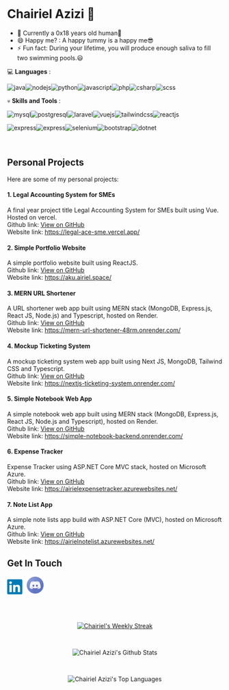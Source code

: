 # Chairiel Azizi 👋

<!-- - 🔭 I’m currently a final year student in Software Engineering Degree at University of Malaya,Malaysia. -->
- 🌱 Currently a 0x18 years old human🔭
- 😄 Happy me? : A happy tummy is a happy me😎
- ⚡ Fun fact: During your lifetime, you will produce enough saliva to fill two swimming pools.😃
<!--- 🌱 Currently learning frontend web development, database management, quality assurance and software testing. -->
<!-- - 👯 I’m looking to collaborate on any project, games development and mobile app as it can increase my knowledge in this field. -->

💻 **Languages** : 

<img align="left" alt="java" src="https://img.shields.io/badge/Java-%23ED8B00.svg?style=for-the-badge&logo=openjdk&logoColor=white" />&nbsp;
<img align="left" alt="nodejs" src="https://img.shields.io/badge/Node.js-43853D?style=for-the-badge&logo=node.js&logoColor=white" />
<img align="left" alt="python" src="https://img.shields.io/badge/Python-14354C?style=for-the-badge&logo=python&logoColor=white" />
<img align="left" alt="javascript" src="https://img.shields.io/badge/JavaScript-F7DF1E?style=for-the-badge&logo=javascript&logoColor=black" />
<img align="left" alt="php" src="https://img.shields.io/badge/PHP-777BB4?style=for-the-badge&logo=php&logoColor=white" />
<img align="left" alt="csharp" src="https://custom-icon-badges.demolab.com/badge/C%23-%23239120.svg?style=for-the-badge&logo=cshrp&logoColor=white" />&nbsp;
<img align="left" alt="scss" src="https://img.shields.io/badge/Sass-C69?style=for-the-badge&logo=sass&logoColor=fff" />&nbsp;

💀 **Skills and Tools** : 

<img align="left" alt="mysql" src="https://img.shields.io/badge/MySQL-00000F?style=for-the-badge&logo=mysql&logoColor=white" />&nbsp;
<img align="left" alt="postgresql" src="https://img.shields.io/badge/PostgreSQL-316192?style=for-the-badge&logo=postgresql&logoColor=white" />&nbsp;
<img align="left" alt="laravel" src="https://img.shields.io/badge/Laravel-%23FF2D20.svg?style=for-the-badge&logo=laravel&logoColor=white" />&nbsp;
<img align="left" alt="vuejs" src="https://img.shields.io/badge/Vue.js-4FC08D?style=for-the-badge&logo=vuedotjs&logoColor=fff" />&nbsp;
<img align="left" alt="tailwindcss" src="https://img.shields.io/badge/Tailwind%20CSS-%2338B2AC.svg?style=for-the-badge&logo=tailwind-css&logoColor=white" />&nbsp;
<img align="left" alt="reactjs" src="https://img.shields.io/badge/React-20232a?style=for-the-badge&logo=react&logoColor=%2361DAFB" />&nbsp;

<img align="left" alt="express" src="https://img.shields.io/badge/Express.js-404D59?style=for-the-badge&logo=express&logoColor=%2361DAFB" />&nbsp;
<img align="left" alt="express" src="https://img.shields.io/badge/MongoDB-%234ea94b.svg?style=for-the-badge&logo=mongodb&logoColor=white" />&nbsp;
<img align="left" alt="selenium" src="https://img.shields.io/badge/Selenium-43B02A?style=for-the-badge&logo=selenium&logoColor=fff" />&nbsp;
<img align="left" alt="bootstrap" src="https://img.shields.io/badge/Bootstrap-563D7C?style=for-the-badge&logo=bootstrap&logoColor=white" />&nbsp;
<img align="left" alt="dotnet" src="https://img.shields.io/badge/.NET-5C2D91?style=for-the-badge&logo=.net&logoColor=white" />&nbsp;



<br/>

<!-- > "The way to get started is to quit talking and begin doing." -Walt Disney
<img align="left" alt="azure" src="https://custom-icon-badges.demolab.com/badge/Microsoft%20Azure-0089D6?style=for-the-badge&logo=msazure&logoColor=white" />&nbsp;
<img align="left" alt="dotnet" src="https://img.shields.io/badge/Spring%20Boot-6DB33F?style=for-the-badge&logo=springboot&logoColor=fff" />&nbsp;
<img align="left" alt="dotnet" src="https://img.shields.io/badge/Django-%23092E20.svg?style=for-the-badge&logo=django&logoColor=white" />&nbsp;
<br/> --->

<!-- ## My Values
👀 Beginner's minset and curiousity <br/>
💕 Safety and trust <br/>
🤙 Shared understanding and consensus <br/> -->

## Personal Projects

Here are some of my personal projects:

#### 1. Legal Accounting System for SMEs
A final year project title Legal Accounting System for SMEs built using Vue. Hosted on vercel. <br/>
Github link: [View on GitHub](https://github.com/chairielazizi/legal-ace-sme) <br/>
Website link: https://legal-ace-sme.vercel.app/

#### 2. Simple Portfolio Website
A simple portfolio website built using ReactJS.<br/>
Github link: [View on GitHub](https://github.com/chairielazizi/chairielazizi.github.io) <br/>
Website link: https://aku.airiel.space/

#### 3. MERN URL Shortener
A URL shortener web app built using MERN stack (MongoDB, Express.js, React JS, Node.js) and Typescript, hosted on Render.<br/>
Github link: [View on GitHub](https://github.com/chairielazizi/mern_url_shortener) <br/>
Website link: https://mern-url-shortener-48rm.onrender.com/

#### 4. Mockup Ticketing System
A mockup ticketing system web app built using Next JS, MongoDB, Tailwind CSS and Typescript.<br/>
Github link: [View on GitHub](https://github.com/chairielazizi/nextjs_ticketing_system) <br/>
Website link: https://nextjs-ticketing-system.onrender.com/

#### 5. Simple Notebook Web App
A simple notebook web app built using MERN stack (MongoDB, Express.js, React JS, Node.js and Typescript), hosted on Render.<br/>
Github link: [View on GitHub](https://github.com/chairielazizi/Simple-Notebook) <br/>
Website link: https://simple-notebook-backend.onrender.com/

#### 6. Expense Tracker
Expense Tracker using ASP.NET Core MVC stack, hosted on Microsoft Azure.<br/>
Github link: [View on GitHub](https://github.com/chairielazizi/ExpenseTracker) <br/>
Website link: https://airielexpensetracker.azurewebsites.net/

#### 7. Note List App
A simple note lists app build with ASP.NET Core (MVC), hosted on Microsoft Azure.<br/>
Github link: [View on GitHub](https://github.com/chairielazizi/NoteListApp) <br/>
Website link: https://airielnotelist.azurewebsites.net/

## Get In Touch
<!--E-mail: azizihr2000@gmail.com <br/> -->

[<img align="" alt="LinkedIn" width="40px" src="https://github.com/chairielazizi/chairielazizi/blob/master/images/linkedin.png" />](https://www.linkedin.com/in/chairielazizi)
[<img align="" alt="Discord" width="43px" src="https://github.com/chairielazizi/chairielazizi/blob/master/images/discord.png" />](https://discordapp.com/users/464470476391972874)
<!--[<img align="" alt="Youtube" width="43px" src="https://github.com/chairielazizi/chairielazizi/blob/master/images/youtube.png" />](https://www.youtube.com/channel/UC80mb1uo-CeTnDv9rBjaEKQ) --->
<!--[<img align="" alt="Gmail" width="43px" src="https://github.com/chairielazizi/chairielazizi/blob/master/images/gmail1.png" />](azizihr2000@gmail.com) --->
<!-- [<img align="" alt="Twitter" width="43px" src="https://github.com/chairielazizi/chairielazizi/blob/master/images/twitter.png" />](https://www.twitter.com/milisfuaim) --->
<!--[<img align="" alt="Facebook" width="40px" src="https://github.com/chairielazizi/chairielazizi/blob/master/images/facebook.png" />](https://facebook.com/chairielazizi)
[<img align="" alt="Instagram" width="49px" src="https://github.com/chairielazizi/chairielazizi/blob/master/images/ig.png" />](https://www.instagram.com/chairielazizi) --->
<!--https://accounts.google.com/ServiceLogin?service=mail&passive=true&Email=azizihr2000@gmail.com&continue=https://mail.google.com/mail/u/azizihr2000@gmail.com/?view=cm%26fs=1%26to=someone@example.com%26su=SUBJECT%26body=BODY%26bcc=someone.else@example.com--->

<br/>
<br/>

<p align="center">
    <a href="https://git.io/streak-stats">
        <img src="https://github-readme-streak-stats-theta-lemon.vercel.app?user=chairielazizi&theme=vue-dark&hide_border=true&mode=weekly" alt="Chairiel's Weekly Streak" />
    </a>
</p>

<br/>

<!--
<p align="center">
    <a href="https://github.com/nadvolod/github-readme-streak-stats">
        <img title="🔥 Get streak stats for your profile at git.io/streak-stats" alt="Chairiel's streak" src="https://github-readme-streak-stats.herokuapp.com/?user=chairielazizi&theme=vue-dark&hide_border=true"/>
    </a>
</p>

<br/>

<p align="center">
    <a href="https://git.io/streak-stats">
        <img src="https://streak-stats.demolab.com?user=chairielazizi&theme=vue-dark&hide_border=true&mode=weekly" alt="Chairiel's weekly Streak" />
    </a>
</p>

<br/>
--->

<p align="center">
<img alt="Chairiel Azizi's Github Stats" src="https://github-readme-stats.vercel.app/api?username=chairielazizi&show_icons=true&hide_border=true,prs?count_private=true&theme=radical" />
</p>

<br/>


<!--<p align="center">
<img align="" alt="Chairiel Azizi's Top Languages" src="https://github-readme-stats.vercel.app/api/top-langs/?username=chairielazizi&theme=radical&hide=Swift,Kotlin,Objective-C,ShaderLab,Tex,jupyter%20notebook,Python&layout=compact&langs_count=10&hide_border=true" />
</p> --->

<p align="center">
<img align="" alt="Chairiel Azizi's Top Languages" src="https://github-readme-stats.vercel.app/api/top-langs/?username=chairielazizi&theme=radical&hide=Swift,Kotlin,ShaderLab,Tex,jupyter%20notebook,Python&layout=compact&langs_count=20&hide_border=true" />
</p>

<br/>

<!--<a href="https://github.com/nadvolod/github-readme-activity-graph">
  <img alt="Chairiel's Activity Graph" src="https://activity-graph.herokuapp.com/graph?username=chairielazizi&bg_color=0D1117&theme=gotham&hide_border=true" />
</a>-->



<!-- <img src="https://media.giphy.com/media/f3iwJFOVOwuy7K6FFw/giphy.gif" width=300px height=180px margin-left="20px"/> 
<img src="https://media.giphy.com/media/L1R1tvI9svkIWwpVYr/giphy.gif" width=300px height=180px margin-left="20px" align="right"/>
<br/>
<img align="center" src="https://storage.googleapis.com/gweb-uniblog-publish-prod/original_images/Dino_non-birthday_version.gif" width=1000px height=200px/>

<!-- <img align="center" src="https://github.com/chairielazizi/chairielazizi/blob/master/photo_2019-09-07_21-28-45.jpg" alt="Just a pic" width=1000px height=700px/> --->
